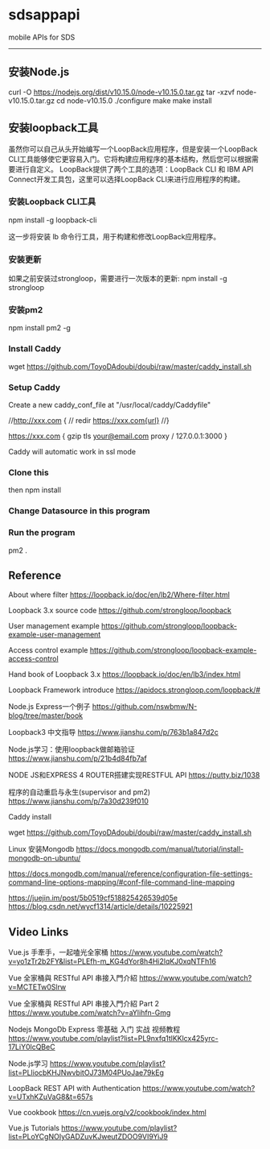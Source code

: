 # sdsappapi
mobile APIs for SDS

---

## 安装Node.js

curl -O https://nodejs.org/dist/v10.15.0/node-v10.15.0.tar.gz
tar -xzvf node-v10.15.0.tar.gz
cd node-v10.15.0
./configure
make
make install

## 安装loopback工具
虽然你可以自己从头开始编写一个LoopBack应用程序，但是安装一个LoopBack CLI工具能够使它更容易入门。它将构建应用程序的基本结构，然后您可以根据需要进行自定义。
LoopBack提供了两个工具的选项：LoopBack CLI 和 IBM API Connect开发工具包，这里可以选择LoopBack CLI来进行应用程序的构建。

### 安装Loopback CLI工具
npm install -g loopback-cli

这一步将安装 lb 命令行工具，用于构建和修改LoopBack应用程序。

### 安装更新
如果之前安装过strongloop，需要进行一次版本的更新:
npm install -g strongloop

### 安装pm2

npm install pm2 -g

### Install Caddy

wget  https://github.com/ToyoDAdoubi/doubi/raw/master/caddy_install.sh

### Setup Caddy

Create a new caddy_conf_file at "/usr/local/caddy/Caddyfile"

//http://xxx.com {
// redir https://xxx.com{url}
//}

https://xxx.com {
 gzip
 tls your@email.com
 proxy / 127.0.0.1:3000
}

Caddy will automatic work in ssl mode

### Clone this

then
npm install

### Change Datasource in this program


### Run the program

pm2 .

## Reference

About where filter
https://loopback.io/doc/en/lb2/Where-filter.html

Loopback 3.x source code
https://github.com/strongloop/loopback

User management example
https://github.com/strongloop/loopback-example-user-management

Access control example
https://github.com/strongloop/loopback-example-access-control

Hand book of Loopback 3.x
https://loopback.io/doc/en/lb3/index.html

Loopback Framework introduce
https://apidocs.strongloop.com/loopback/#

Node.js Express一个例子
https://github.com/nswbmw/N-blog/tree/master/book

Loopback3 中文指导
https://www.jianshu.com/p/763b1a847d2c

Node.js学习：使用loopback做邮箱验证
https://www.jianshu.com/p/21b4d84fb7af

NODE JS和EXPRESS 4 ROUTER搭建实现RESTFUL API
https://putty.biz/1038

程序的自动重启与永生(supervisor and pm2)
https://www.jianshu.com/p/7a30d239f010

Caddy install

wget  https://github.com/ToyoDAdoubi/doubi/raw/master/caddy_install.sh

Linux 安装Mongodb
https://docs.mongodb.com/manual/tutorial/install-mongodb-on-ubuntu/

https://docs.mongodb.com/manual/reference/configuration-file-settings-command-line-options-mapping/#conf-file-command-line-mapping

https://juejin.im/post/5b0519cf518825426539d05e
https://blog.csdn.net/wycf1314/article/details/10225921

## Video Links

Vue.js 手牽手，一起嗑光全家桶
https://www.youtube.com/watch?v=yo1zTr2b2FY&list=PLEfh-m_KG4dYor8h4Hi2lqKJ0xqNTFh16

Vue 全家桶與 RESTful API 串接入門介紹
https://www.youtube.com/watch?v=MCTETw0Slrw

Vue 全家桶與 RESTful API 串接入門介紹 Part 2
https://www.youtube.com/watch?v=aYlihfn-Gmg

Nodejs MongoDb Express 零基础 入门 实战 视频教程
https://www.youtube.com/playlist?list=PL9nxfq1tlKKlcx425yrc-17LiY0lcQBeC

Node.js学习
https://www.youtube.com/playlist?list=PLliocbKHJNwvbitOJ73M04PUoJae79kEg

LoopBack REST API with Authentication
https://www.youtube.com/watch?v=UTxhKZuVaG8&t=657s

Vue cookbook
https://cn.vuejs.org/v2/cookbook/index.html

Vue.js Tutorials
https://www.youtube.com/playlist?list=PLoYCgNOIyGADZuvKJweutZDOO9VI9YiJ9
